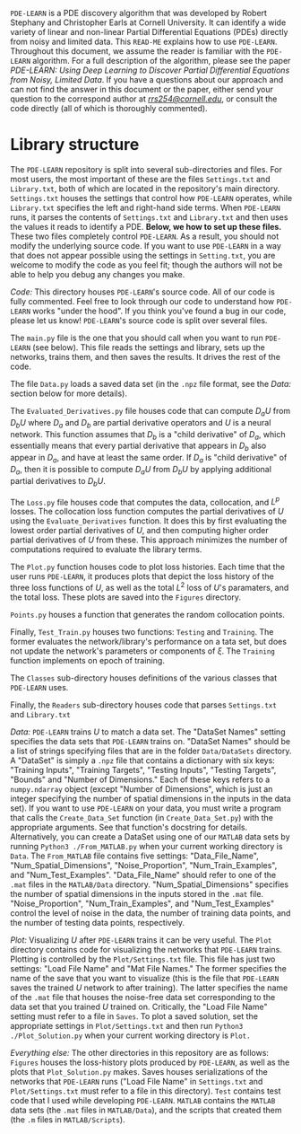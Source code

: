 `PDE-LEARN` is a PDE discovery algorithm that was developed by Robert Stephany and Christopher Earls at Cornell University. It can identify a wide variety of linear and non-linear Partial Differential Equations (PDEs) directly from noisy and limited data. This `READ-ME` explains how to use `PDE-LEARN`. Throughout this document, we assume the reader is familiar with the `PDE-LEARN` algorithm. For a full description of the algorithm, please see the paper *PDE-LEARN: Using Deep Learning to Discover Partial Differential Equations from Noisy, Limited Data*.  If you have a questions about our approach and can not find the answer in this document or the paper, either send your question to the correspond author at *rrs254@cornell.edu*, or consult the code directly (all of which is thoroughly commented).

# Library structure
The `PDE-LEARN` repository is split into several sub-directories and files. For most users, the most important of these are the files `Settings.txt` and `Library.txt`, both of which are located in the repository's main directory. `Settings.txt` houses the settings that control how `PDE-LEARN` operates, while `Library.txt` specifies the left and right-hand side terms. When `PDE-LEARN` runs, it parses the contents of `Settings.txt` and `Library.txt` and then uses the values it reads to identify a PDE. **Below, we how to set up these files.** These two files completely control `PDE-LEARN`. As a result, you should not modify the underlying source code. If you want to use `PDE-LEARN` in a way that does not appear possible using the settings in `Setting.txt`, you are welcome to modify the code as you feel fit; though the authors will not be able to help you debug any changes you make.

*Code:*  This directory houses `PDE-LEARN`'s source code. All of our code is fully commented. Feel free to look through our code to understand how `PDE-LEARN` works "under the hood".  If you think you've found a bug in our code, please let us know! `PDE-LEARN`'s source code is split over several files. 

The `main.py` file is the one that you should call when you want to run `PDE-LEARN` (see below). This file reads the settings and library, sets up the networks, trains them, and then saves the results. It drives the rest of the code.

The file `Data.py` loads a saved data set (in the `.npz` file format, see the *Data:* section below for more details).

The `Evaluated_Derivatives.py` file houses code that can compute $D_a U$ from $D_b U$ where $D_a$ and $D_b$ are partial derivative operators and $U$ is a neural network. This function assumes that $D_b$ is a "child derivative" of $D_a$, which essentially means that every partial derivative that appears in $D_b$ also appear in $D_a$, and have at least the same order. If $D_a$ is "child derivative" of $D_a$, then it is possible to compute $D_a U$ from $D_b U$ by applying additional partial derivatives to $D_b U$. 

The `Loss.py` file houses code that computes the data, collocation, and $L^p$ losses. The collocation loss function computes the partial derivatives of $U$ using the `Evaluate_Derivatives` function. It does this by first evaluating the lowest order partial derivatives of $U$, and then computing higher order partial derivatives of $U$ from these. This approach minimizes the number of computations required to evaluate the library terms.

The `Plot.py` function houses code to plot loss histories. Each time that the user runs `PDE-LEARN`, it produces plots that depict the loss history of the three loss functions of $U$, as well as the total $L^2$ loss of $U$'s paramaters, and the total loss. These plots are saved into the `Figures` directory.

`Points.py` houses a function that generates the random collocation points.

Finally, `Test_Train.py` houses two functions: `Testing` and `Training`. The former evaluates the network/library's performance on a tata set, but does not update the network's parameters or components of $\xi$. The `Training` function implements on epoch of training.

The `Classes` sub-directory houses definitions of the various classes that `PDE-LEARN` uses.

Finally, the `Readers` sub-directory houses code that parses `Settings.txt` and `Library.txt`

*Data:* `PDE-LEARN` trains $U$ to match a data set. The "DataSet Names" setting specifies the data sets that `PDE-LEARN` trains on. "DataSet Names" should be a list of strings specifying files that are in the folder `Data/DataSets` directory. A "DataSet" is simply a `.npz` file that contains a dictionary with six keys: "Training Inputs", "Training Targets", "Testing Inputs", "Testing Targets", "Bounds" and "Number of Dimensions." Each of these keys refers to a `numpy.ndarray` object (except "Number of Dimensions", which is just an integer specifying the number of spatial dimensions in the inputs in the data set). If you want to use `PDE-LEARN` on your data, you must write a program that calls the `Create_Data_Set` function (in `Create_Data_Set.py`) with the appropriate arguments. See that function's docstring for details. Alternatively, you can create a DataSet using one of our `MATLAB` data sets by running `Python3 ./From_MATLAB.py` when your current working directory is `Data`. The `From_MATLAB` file contains five settings: "Data_File_Name", "Num_Spatial_Dimensions", "Noise_Proportion", "Num_Train_Examples", and "Num_Test_Examples". "Data_File_Name" should refer to one of the `.mat` files in the `MATLAB/Data` directory. "Num_Spatial_Dimensions" specifies the number of spatial dimensions in the inputs stored in the `.mat` file. "Noise_Proportion", "Num_Train_Examples", and "Num_Test_Examples" control the level of noise in the data, the number of training data points, and the number of testing data points, respectively.

*Plot:* Visualizing $U$ after `PDE-LEARN` trains it can be very useful. The `Plot` directory contains code for visualizing the networks that `PDE-LEARN` trains. Plotting is controlled by the `Plot/Settings.txt` file. This file has just two settings: "Load File Name" and "Mat File Names." The former specifies the name of the save that you want to visualize (this is the file that `PDE-LEARN` saves the trained $U$ network to after training). The latter specifies the name of the `.mat` file that houses the noise-free data set corresponding to the data set that you trained $U$ trained on. Critically, the "Load File Name" setting must refer to a file in `Saves`. To plot a saved solution, set the appropriate settings in `Plot/Settings.txt` and then run `Python3 ./Plot_Solution.py` when your current working directory is `Plot.`

*Everything else:*  The other directories in this repository are as follows: `Figures` houses the loss-history plots produced by `PDE-LEARN`, as well as the plots that `Plot_Solution.py` makes. Saves houses serializations of the networks that `PDE-LEARN` runs ("Load File Name" in `Settings.txt` and `Plot/Settings.txt` must refer to a file in this directory). `Test` contains test code that I used while developing `PDE-LEARN`. `MATLAB` contains the `MATLAB` data sets (the `.mat` files in `MATLAB/Data`), and the scripts that created them (the `.m` files in `MATLAB/Scripts`).
